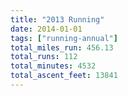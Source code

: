```yaml
---
title: "2013 Running"
date: 2014-01-01
tags: ["running-annual"]
total_miles_run: 456.13
total_runs: 112
total_minutes: 4532
total_ascent_feet: 13841
---
```

